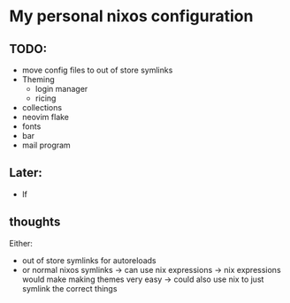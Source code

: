 # My personal nixos configuration

## TODO:
- move config files to out of store symlinks
- Theming
    - login manager
    - ricing
- collections
- neovim flake
- fonts
- bar
- mail program

## Later:
- lf

## thoughts

Either:
- out of store symlinks for autoreloads
- or normal nixos symlinks -> can use nix expressions
    -> nix expressions would make making themes very easy
    -> could also use nix to just symlink the correct things
